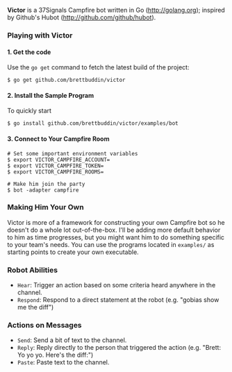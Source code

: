**Victor** is a 37Signals Campfire bot written in Go (http://golang.org); inspired by Github's Hubot (http://github.com/github/hubot).

### Playing with Victor

#### 1. Get the code

Use the `go get` command to fetch the latest build of the project:

    $ go get github.com/brettbuddin/victor

#### 2. Install the Sample Program

To quickly start 

    $ go install github.com/brettbuddin/victor/examples/bot

#### 3. Connect to Your Campfire Room

    # Set some important environment variables
    $ export VICTOR_CAMPFIRE_ACCOUNT=
    $ export VICTOR_CAMPFIRE_TOKEN=
    $ export VICTOR_CAMPFIRE_ROOMS=
    
    # Make him join the party
    $ bot -adapter campfire

### Making Him Your Own

Victor is more of a framework for constructing your own Campfire bot so he doesn't do a whole lot out-of-the-box. I'll be adding more default behavior to him as time progresses, but you might want him to do something specific to your team's needs. You can use the programs located in `examples/` as starting points to create your own executable.

### Robot Abilities

- `Hear`: Trigger an action based on some criteria heard anywhere in the channel.
- `Respond`: Respond to a direct statement at the robot (e.g. "gobias show me the diff")

### Actions on Messages

- `Send`: Send a bit of text to the channel.
- `Reply`: Reply directly to the person that triggered the action (e.g. "Brett: Yo yo yo. Here's the diff:")
- `Paste`: Paste text to the channel.
